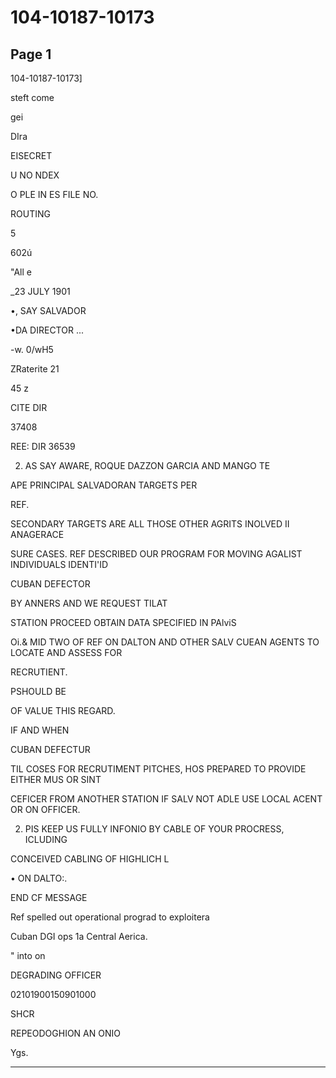 # 104-10187-10173

## Page 1

104-10187-10173]

steft come

gei

DIra

EISECRET

U NO NDEX

O PLE IN ES FILE NO.

ROUTING

5

602ú

"All e

_23 JULY 1901

•, SAY SALVADOR

•DA DIRECTOR ...

-w. 0/wH5

ZRaterite 21

45 z

CITE DIR

37408

REE: DIR 36539

2. AS SAY AWARE, ROQUE DAZZON GARCIA AND MANGO TE

APE PRINCIPAL SALVADORAN TARGETS PER

REF.

SECONDARY TARGETS ARE ALL THOSE OTHER AGRITS INOLVED II ANAGERACE

SURE CASES. REF DESCRIBED OUR PROGRAM FOR MOVING AGALIST INDIVIDUALS IDENTI'ID

CUBAN DEFECTOR

BY ANNERS AND WE REQUEST TILAT

STATION PROCEED OBTAIN DATA SPECIFIED IN PAlviS

Oi.& MID TWO OF REF ON DALTON AND OTHER SALV CUEAN AGENTS TO LOCATE AND ASSESS FOR

RECRUTIENT.

PSHOULD BE

OF VALUE THIS REGARD.

IF AND WHEN

CUBAN DEFECTUR

TIL COSES FOR RECRUTIMENT PITCHES, HOS PREPARED TO PROVIDE EITHER MUS OR SINT

CEFICER FROM ANOTHER STATION IF SALV NOT ADLE USE LOCAL ACENT OR ON OFFICER.

2. PIS KEEP US FULLY INFONIO BY CABLE OF YOUR PROCRESS, ICLUDING

CONCEIVED CABLING OF HIGHLICH L

• ON DALTO:.

END CF MESSAGE

Ref spelled out operational prograd to exploitera

Cuban DGI ops 1a Central Aerica.

" into on

DEGRADING OFFICER

02101900150901000

SHCR

REPEODOGHION AN ONIO

Ygs.

---

